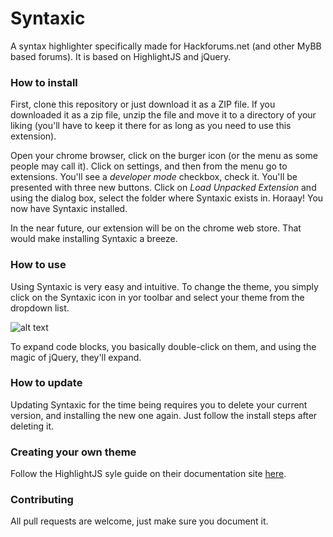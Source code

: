 # Syntaxic
A syntax highlighter specifically made for Hackforums.net (and other MyBB based forums). It is based on HighlightJS and jQuery.

### How to install
First, clone this repository or just download it as a ZIP file. If you downloaded it as a zip file, unzip the file and move it to a directory of your liking (you'll have to keep it there for as long as you need to use this extension).

Open your chrome browser, click on the burger icon (or the menu as some people may call it). Click on settings, and then from the menu go to extensions. You'll see a *developer mode* checkbox, check it. You'll be presented with three new buttons. Click on *Load Unpacked Extension* and using the dialog box, select the folder where Syntaxic exists in. Horaay! You now have Syntaxic installed.

In the near future, our extension will be on the chrome web store. That would make installing Syntaxic a breeze.

### How to use
Using Syntaxic is very easy and intuitive. To change the theme, you simply click on the Syntaxic icon in yor toolbar and select your theme from the dropdown list.

![alt text](http://i.imgur.com/E1I5cv2.png "Syntactic Popup")

To expand code blocks, you basically double-click on them, and using the magic of jQuery, they'll expand.

### How to update
Updating Syntaxic for the time being requires you to delete your current version, and installing the new one again. Just follow the install steps after deleting it.

### Creating your own theme
Follow the HighlightJS syle guide on their documentation site [here](http://highlightjs.readthedocs.io/en/latest/style-guide.html).

### Contributing
All pull requests are welcome, just make sure you document it.
